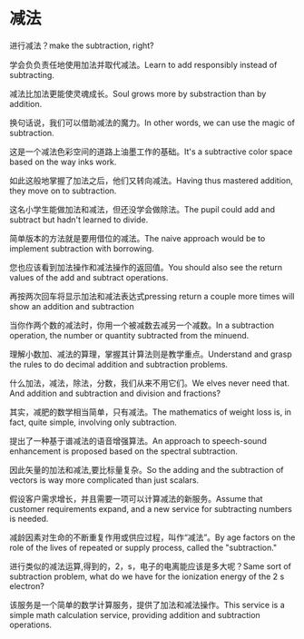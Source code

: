 # 减法

<p><span class="chinese">进行减法？</span><span class="english">make the subtraction, right?</span></p>

<p><span class="chinese">学会负负责任地使用加法并取代减法。</span><span class="english">Learn to add responsibly instead of subtracting.</span></p>

<p><span class="chinese">减法比加法更能使灵魂成长。</span><span class="english">Soul grows more by substraction than by addition.</span></p>

<p><span class="chinese">换句话说，我们可以借助减法的魔力。</span><span class="english">In other words, we can use the magic of subtraction.</span></p>

<p><span class="chinese">这是一个减法色彩空间的道路上油墨工作的基础。</span><span class="english">It's a subtractive color space based on the way inks work.</span></p>

<p><span class="chinese">如此这般地掌握了加法之后，他们又转向减法。</span><span class="english">Having thus mastered addition, they move on to subtraction.</span></p>

<p><span class="chinese">这名小学生能做加法和减法，但还没学会做除法。</span><span class="english">The pupil could add and subtract but hadn't learned to divide.</span></p>

<p><span class="chinese">简单版本的方法就是要用借位的减法。</span><span class="english">The naive approach would be to implement subtraction with borrowing.</span></p>

<p><span class="chinese">您也应该看到加法操作和减法操作的返回值。</span><span class="english">You should also see the return values of the add and subtract operations.</span></p>

<p><span class="chinese">再按两次回车将显示加法和减法表达式</span><span class="english">pressing return a couple more times will show an addition and subtraction</span></p>

<p><span class="chinese">当你作两个数的减法时，你用一个被减数去减另一个减数。</span><span class="english">In a subtraction operation, the number or quantity subtracted from the minuend.</span></p>

<p><span class="chinese">理解小数加、减法的算理，掌握其计算法则是教学重点。</span><span class="english">Understand and grasp the rules to do decimal addition and subtraction problems.</span></p>

<p><span class="chinese">什么加法，减法，除法，分数，我们从来不用它们。</span><span class="english">We elves never need that. And addition and subtraction and division and fractions?</span></p>

<p><span class="chinese">其实，减肥的数学相当简单，只有减法。</span><span class="english">The mathematics of weight loss is, in fact, quite simple, involving only subtraction.</span></p>

<p><span class="chinese">提出了一种基于谱减法的语音增强算法。</span><span class="english">An approach to speech-sound enhancement is proposed based on the spectral subtraction.</span></p>

<p><span class="chinese">因此矢量的加法和减法,要比标量复杂。</span><span class="english">So the adding and the subtraction of vectors is way more complicated than just scalars.</span></p>

<p><span class="chinese">假设客户需求增长，并且需要一项可以计算减法的新服务。</span><span class="english">Assume that customer requirements expand, and a new service for subtracting numbers is needed.</span></p>

<p><span class="chinese">减龄因素对生命的不断重复作用或供应过程，叫作“减法”。</span><span class="english">By age factors on the role of the lives of repeated or supply process, called the "subtraction."</span></p>

<p><span class="chinese">进行类似的减法运算,得到的，2，s，电子的电离能应该是多大呢？</span><span class="english">Same sort of subtraction problem, what do we have for the ionization energy of the 2 s electron?</span></p>

<p><span class="chinese">该服务是一个简单的数学计算服务，提供了加法和减法操作。</span><span class="english">This service is a simple math calculation service, providing addition and subtraction operations.</span></p>

